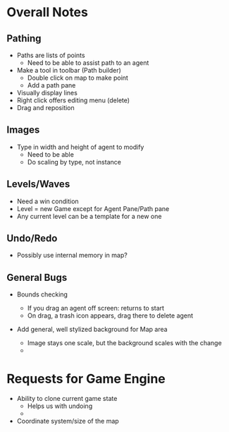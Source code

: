 # Overall Notes
## Pathing
* Paths are lists of points
    * Need to be able to assist path to an agent
* Make a tool in toolbar (Path builder)
    * Double click on map to make point
    * Add a path pane
* Visually display lines
* Right click offers editing menu (delete)
* Drag and reposition
## Images
* Type in width and height of agent to modify
    * Need to be able
    * Do scaling by type, not instance
    
## Levels/Waves
* Need a win condition
* Level = new Game except for Agent Pane/Path pane
* Any current level can be a template for a new one
## Undo/Redo
* Possibly use internal memory in map?
## General Bugs
* Bounds checking
    * If you drag an agent off screen: returns to start
    * On drag, a trash icon appears, drag there to delete agent
    
* Add general, well stylized background for Map area
    * Image stays one scale, but the background scales with the change
    * 
# Requests for Game Engine
* Ability to clone current game state
    * Helps us with undoing
    * 
* Coordinate system/size of the map